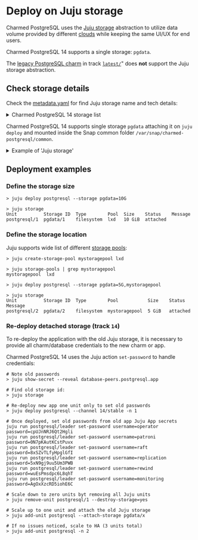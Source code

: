 # Deploy on Juju storage

Charmed PostgreSQL uses the [Juju storage](https://documentation.ubuntu.com/juju/3.6/reference/storage/) abstraction to utilize data volume provided by different [clouds](https://documentation.ubuntu.com/juju/3.6/reference/cloud/#cloud) while keeping the same UI/UX for end users.


Charmed PostgreSQL 14 supports a single storage: `pgdata`.

The [legacy PostgreSQL charm](/explanation/legacy-charm) in track [`latest/`](https://charmhub.io/postgresql?channel=latest/stable)" does **not** support the Juju storage abstraction.


## Check storage details

Check the [metadata.yaml](https://github.com/canonical/postgresql-operator/blob/main/metadata.yaml) for find Juju storage name and tech details:
<details><summary>Charmed PostgreSQL 14 storage list</summary>

```text
storage:
  pgdata:
    type: filesystem
    location: /var/snap/charmed-postgresql/common
```
</details>

Charmed PostgreSQL 14 supports single storage `pgdata` attaching it on `juju deploy` and mounted inside the Snap common folder `/var/snap/charmed-postgresql/common`.

<details><summary>Example of 'Juju storage'</summary>

```text
> juju deploy postgresql

> juju storage
Unit          Storage ID  Type        Size  Status   Message
postgresql/0  pgdata/0    filesystem        pending  

> juju storage
Unit          Storage ID  Type        Pool    Size    Status    Message
postgresql/0  pgdata/0    filesystem  rootfs  97 GiB  attached  

> juju show-storage pgdata/0 
pgdata/0:
  kind: filesystem
  life: alive
  status:
    current: attached
    since: 01 May 2025 18:47:04+02:00
  persistent: false
  attachments:
    units:
      postgresql/0:
        machine: "0"
        location: /var/snap/charmed-postgresql/common
        life: alive

> juju ssh postgresql/0 mount | grep /var/snap/charmed-postgresql/common
/dev/sda1 on /var/snap/charmed-postgresql/common type ext4 (rw,relatime,discard,errors=remount-ro)
```
</details>

## Deployment examples

### Define the storage size

```text
> juju deploy postgresql --storage pgdata=10G

> juju storage
Unit          Storage ID  Type        Pool  Size    Status    Message
postgresql/1  pgdata/1    filesystem  lxd   10 GiB  attached  
```

### Define the storage location

Juju supports wide list of different [storage pools](https://bobcares.com/blog/lxd-create-storage-pool/):

```text
> juju create-storage-pool mystoragepool lxd

> juju storage-pools | grep mystoragepool
mystoragepool  lxd       

> juju deploy postgresql --storage pgdata=5G,mystoragepool

> juju storage
Unit          Storage ID  Type        Pool           Size    Status    Message
postgresql/2  pgdata/2    filesystem  mystoragepool  5 GiB   attached  
```

### Re-deploy detached storage (track `14`)

To re-deploy the application with the old Juju storage, it is necessary to provide all charm/database  credentials to the new charm or app. 

Charmed PostgreSQL 14 uses the Juju action `set-password` to handle credentials:

```text
# Note old passwords
> juju show-secret --reveal database-peers.postgresql.app

# Find old storage id:
> juju storage

# Re-deploy new app one unit only to set old passwords
> juju deploy postgresql --channel 14/stable -n 1

# Once deployed, set old passwords from old app Juju App secrets
juju run postgresql/leader set-password username=operator password=cpUJnNRJ6Qt2Hgli 
juju run postgresql/leader set-password username=patroni password=0N7pKAutKCstPuvx
juju run postgresql/leader set-password username=raft password=8xSZvTLfyHpglGfI
juju run postgresql/leader set-password username=replication password=5xN9gj9uu5Um3PWB 
juju run postgresql/leader set-password username=rewind password=wuEsPmsdpc6L8qhT 
juju run postgresql/leader set-password username=monitoring password=AgOxXzcRD5iohE6C

# Scale down to zero units byt removing all Juju units
> juju remove-unit postgresql/1 --destroy-storage=yes

# Scale up to one unit and attach the old Juju storage
> juju add-unit postgresql --attach-storage pgdata/x

# If no issues noticed, scale to HA (3 units total)
> juju add-unit postgresql -n 2
```
